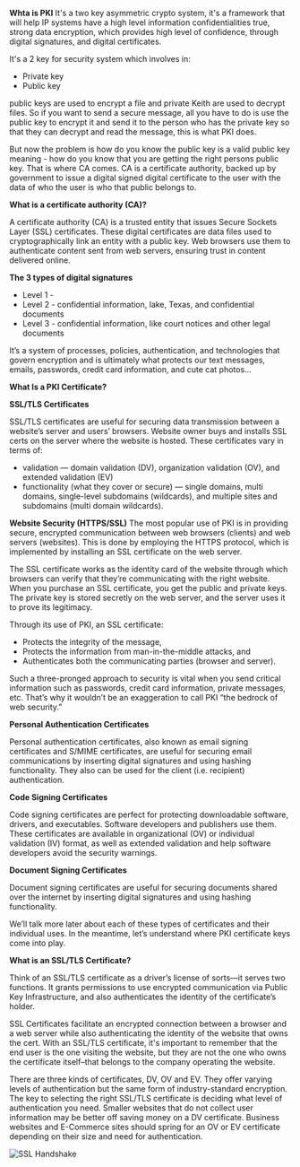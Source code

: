 
**Whta is PKI**
It's a two key asymmetric crypto system, it's a framework that will help IP systems have a high level information confidentialities true, strong data encryption, which provides high level of confidence, through digital signatures, and digital certificates.

It's a 2 key for security system which involves in:
 - Private key 
 - Public key 

public keys are used to encrypt a file and private Keith are used to decrypt files.
So if you want to send a secure message, all you have to do is use the public key to encrypt it and send it to the person who has the private key so that they can decrypt and read the message, this is what PKI does. 

But now the problem is how do you know the public key is a valid public key meaning - how do you know that you are getting the right persons public key. That is where CA comes. CA is a certificate authority, backed up by government to issue a digital signed digital certificate to the user with the data of who the user is who that public belongs to. 


**What is a certificate authority (CA)?**

A certificate authority (CA) is a trusted entity that issues Secure Sockets Layer (SSL) certificates. These digital certificates are data files used to cryptographically link an entity with a public key. Web browsers use them to authenticate content sent from web servers, ensuring trust in content delivered online.


**The 3 types of digital signatures**

- Level 1 -  
- Level 2 - confidential information, lake, Texas, and confidential documents
- Level 3 - confidential information, like court notices and other legal documents

It’s a system of processes, policies, authentication, and technologies that govern encryption and is ultimately what protects our text messages, emails, passwords, credit card information, and cute cat photos…




**What Is a PKI Certificate?**

**SSL/TLS Certificates**

SSL/TLS certificates are useful for securing data transmission between a website’s server and users’ browsers. Website owner buys and installs SSL certs on the server where the website is hosted. These certificates vary in terms of:

- validation — domain validation (DV), organization validation (OV), and extended validation (EV)
- functionality (what they cover or secure) — single domains, multi domains, single-level subdomains (wildcards), and multiple sites and subdomains (multi domain wildcards).


**Website Security (HTTPS/SSL)**
The most popular use of PKI is in providing secure, encrypted communication between web browsers (clients) and web servers (websites). This is done by employing the HTTPS protocol, which is implemented by installing an SSL certificate on the web server.

The SSL certificate works as the identity card of the website through which browsers can verify that they’re communicating with the right website. When you purchase an SSL certificate, you get the public and private keys. The private key is stored secretly on the web server, and the server uses it to prove its legitimacy.

Through its use of PKI, an SSL certificate:

- Protects the integrity of the message,
- Protects the information from man-in-the-middle attacks, and
- Authenticates both the communicating parties (browser and server).

Such a three-pronged approach to security is vital when you send critical information such as passwords, credit card information, private messages, etc. That’s why it wouldn’t be an exaggeration to call PKI “the bedrock of web security.”




**Personal Authentication Certificates**

Personal authentication certificates, also known as email signing certificates and S/MIME certificates, are useful for securing email communications by inserting digital signatures and using hashing functionality. They also can be used for the client (i.e. recipient) authentication.

**Code Signing Certificates**

Code signing certificates are perfect for protecting downloadable software, drivers, and executables. Software developers and publishers use them. These certificates are available in organizational (OV) or individual validation (IV) format, as well as extended validation and help software developers avoid the security warnings.

**Document Signing Certificates**

Document signing certificates are useful for securing documents shared over the internet by inserting digital signatures and using hashing functionality.

We’ll talk more later about each of these types of certificates and their individual uses. In the meantime, let’s understand where PKI certificate keys come into play.






**What is an SSL/TLS Certificate?**

Think of an SSL/TLS certificate as a driver’s license of sorts—it serves two functions. It grants permissions to use encrypted communication via Public Key Infrastructure, and also authenticates the identity of the certificate’s holder.

SSL Certificates facilitate an encrypted connection between a browser and a web server while also authenticating the identity of the website that owns the cert. With an SSL/TLS certificate, it's important to remember that the end user is the one visiting the website, but they are not the one who owns the certificate itself–that belongs to the company operating the website.

There are three kinds of certificates, DV, OV and EV. They offer varying levels of authentication but the same form of industry-standard encryption. The key to selecting the right SSL/TLS certificate is deciding what level of authentication you need. Smaller websites that do not collect user information may be better off saving money on a DV certificate. Business websites and E-Commerce sites should spring for an OV or EV certificate depending on their size and need for authentication.





![]([URL](https://www.thesslstore.com/content/images/encrypt-certificate-process.svg) "SSL Handshake")



